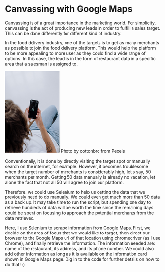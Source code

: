 # Canvassing with Google Maps
Canvassing is of a great importance in the marketing world. For simplicity, canvassing is the act of producing new leads in order to fulfill a sales target. This can be done differently for different kind of industry.

In the food delivery industry, one of the targets is to get as many merchants as possible to join the food delivery platform. This would help the platform to be more appealing to more user as they could find a wide range of options. In this case, the lead is in the form of restaurant data in a specific area that a salesman is assigned to. 

<img src="food delivery.jpg" width="35%" height="35%">
Photo by cottonbro from Pexels
<br>
<br>
Conventionally, it is done by directly visiting the target spot or manually search on the internet, for example. However, it becomes troublesome when the target number of merchants is considerably high, let's say, 50 merchants per month. Getting 50 data manually is already no vacation, let alone the fact that not all 50 will agree to join our platform. 

Therefore, we could use Selenium to help us getting the data that we previously need to do manually. We could even get much more than 50 data as a back up. It may take time to run the script, but spending one day to retrieve hundreds of data will be worth the time since the remaining days could be spent on focusing to approach the potential merchants from the data retrieved.

Here, I use Selenium to scrape information from Google Maps. 
First, we decide on the area of focus that we would like to target, then direct our browser to the Google Maps url of that location using chromedriver (as I use Chrome), and finally retrieve the information. The information needed are: name of the restaurant, its address, and its phone number. We could also add other information as long as it is available on the information card shown in Google Maps page. Dig in to the code for further details on how to do that! :)
